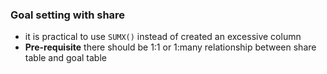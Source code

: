 ### Goal setting with share

- it is practical to use `SUMX()` instead of created an excessive column
- **Pre-requisite**
  there should be 1:1 or 1:many relationship between share table and goal table